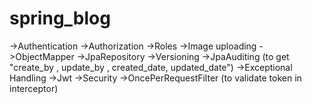 # spring_blog

->Authentication
->Authorization
->Roles
->Image uploading
->ObjectMapper
->JpaRepository
->Versioning
->JpaAuditing (to get "create_by , update_by , created_date, updated_date")
->Exceptional Handling
->Jwt 
->Security
->OncePerRequestFilter (to validate token in interceptor)
